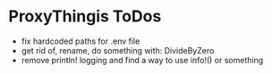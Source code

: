 # ProxyThingis ToDos

- fix hardcoded paths for .env file
- get rid of, rename, do something with: DivideByZero
- remove println! logging and find a way to use info!() or something
